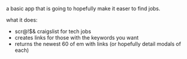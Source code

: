 a basic app that is going to hopefully make it easer to find jobs.

what it does:
- scr@!$& craigslist for tech jobs
- creates links for those with the keywords you want
- returns the newest 60 of em with links (or hopefully detail modals of each)
